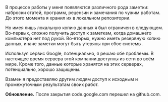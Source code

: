 В процессе работы у меня появляются различного рода заметки: наброски статей, программ, рецензии и замечания по чужим работам. До этого момента я хранил их в локальном репозитории.

Но имея лишь локальную копию данных я был ограничен в следующем. Во-первых, сложно получить доступ к заметкам, когда домашнего компьютера нет под рукой. Во-вторых, нужно иметь резервную копию данных, иначе заметки могут быть утеряны при сбое системы.

Используя сервис Google, потенциально, я решаю обе проблемы. В настоящее время сервера этой компании доступны из сети во всём мире. Кроме того, данные которые хранятся на этих серверах, потенциально, хорошо защищены.

Взамен я предоставляю другим людям доступ к исходным и промежуточным результатам своих работ.

**Обновление.** После закрытия code.google.com перешел на github.com.

